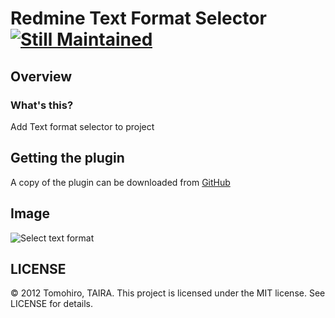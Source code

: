 Redmine Text Format Selector [![Still Maintained](http://stillmaintained.com/Tomohiro/redmine_text_format_selector.png)](http://stillmaintained.com/Tomohiro/redmine_text_format_selector)
================================================================================


Overview
--------------------------------------------------------------------------------

### What's this?

Add Text format selector to project


Getting the plugin
--------------------------------------------------------------------------------

A copy of the plugin can be downloaded from [GitHub](http://github.com/Tomohiro/redmine_text_format_selector/tree/master)


Image
--------------------------------------------------------------------------------

![Select text format](http://f.cl.ly/items/2a1E3H1e1J1S1E42412T/redmine_text_format_selector_image.png)


LICENSE
--------------------------------------------------------------------------------

&copy; 2012 Tomohiro, TAIRA.
This project is licensed under the MIT license.
See LICENSE for details.
